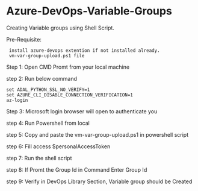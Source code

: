 # Azure-DevOps-Variable-Groups
Creating Variable groups using Shell Script.

Pre-Requisite: 

     install azure-devops extention if not installed already. 
     vm-var-group-upload.ps1 file

Step 1: Open CMD Promt from your local machine

step 2: Run below command

    set ADAL_PYTHON_SSL_NO_VERIFY=1
    set AZURE_CLI_DISABLE_CONNECTION_VERIFICATION=1
    az-login
  
Step 3: Microsoft login browser will open to authenticate you

step 4: Run Powershell from local  

step 5: Copy and paste the vm-var-group-upload.ps1 in powershell script

step 6: Fill access $personalAccessToken

step 7: Run the shell script

step 8: If Promt the Group Id in Command Enter Group Id 

step 9: Verify in DevOps Library Section, Variable group should be Created
